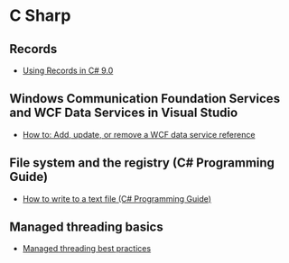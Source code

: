 # C Sharp

## Records

- [Using Records in C# 9.0](https://www.c-sharpcorner.com/article/using-records-in-c-sharp-9-0)


## Windows Communication Foundation Services and WCF Data Services in Visual Studio

- [How to: Add, update, or remove a WCF data service reference](https://learn.microsoft.com/en-us/visualstudio/data-tools/how-to-add-update-or-remove-a-wcf-data-service-reference?view=vs-2022)

## File system and the registry (C# Programming Guide)

- [How to write to a text file (C# Programming Guide)](https://learn.microsoft.com/en-us/dotnet/csharp/programming-guide/file-system/how-to-write-to-a-text-file)

## Managed threading basics

- [Managed threading best practices](https://learn.microsoft.com/en-us/dotnet/standard/threading/managed-threading-best-practices)

